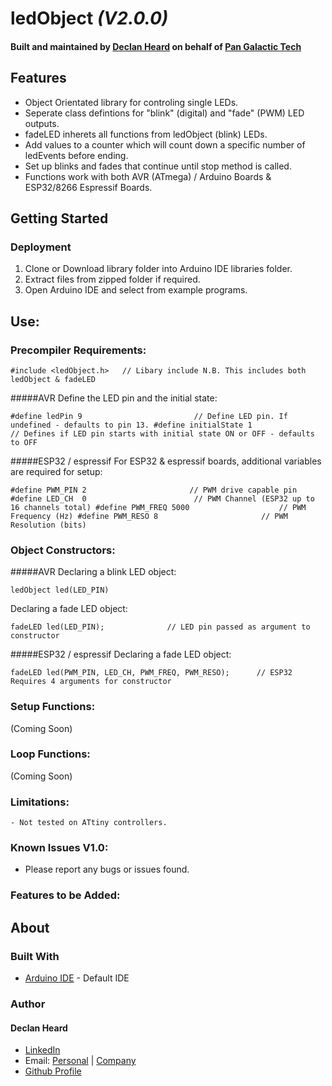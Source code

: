 # ledObject *(V2.0.0)*
#### Built and maintained by [Declan Heard](mailto:pangalactictech@gmail.com "Email me!") on behalf of [Pan Galactic Tech](https://PanGalacticTech.com)

## Features
* Object Orientated library for controling single LEDs.
* Seperate class defintions for "blink" (digital) and "fade" (PWM) LED outputs.
* fadeLED inherets all functions from ledObject (blink) LEDs.
* Add values to a counter which will count down a specific number of ledEvents before ending.
* Set up blinks and fades that continue until stop method is called.
* Functions work with both AVR (ATmega) / Arduino Boards & ESP32/8266 Espressif Boards.

## Getting Started
### Deployment
1. Clone or Download library folder into Arduino IDE libraries folder.
2. Extract files from zipped folder if required.
3. Open Arduino IDE and select from example programs.




## Use:

### Precompiler Requirements:

`#include <ledObject.h>   // Libary include N.B. This includes both ledObject & fadeLED `


#####AVR
Define the LED pin and the initial state:

`#define ledPin 9                         // Define LED pin. If undefined - defaults to pin 13.
#define initialState 1                  // Defines if LED pin starts with initial state ON or OFF - defaults to OFF`

#####ESP32 / espressif
For ESP32 & espressif boards, additional variables are required for setup:

`#define PWM_PIN 2                       // PWM drive capable pin
#define LED_CH  0                        // PWM Channel (ESP32 up to 16 channels total)
#define PWM_FREQ 5000                    // PWM Frequency (Hz)
#define PWM_RESO 8                       // PWM Resolution (bits)       ` 


### Object Constructors:

#####AVR
Declaring a blink LED object:

`ledObject led(LED_PIN) `

Declaring a fade LED object:

`fadeLED led(LED_PIN);      		// LED pin passed as argument to constructor `

#####ESP32 / espressif
Declaring a fade LED object:

`fadeLED led(PWM_PIN, LED_CH, PWM_FREQ, PWM_RESO);      // ESP32 Requires 4 arguments for constructor`


### Setup Functions:

 (Coming Soon)


### Loop Functions:

 (Coming Soon)




### Limitations:
	- Not tested on ATtiny controllers. 




### Known Issues V1.0:
  - Please report any bugs or issues found.
    
### Features to be Added:  


## About
### Built With
* [Arduino IDE](https://www.arduino.cc/) - Default IDE


### Author
#### Declan Heard
* [LinkedIn](https://www.linkedin.com/in/declan-heard-91103b58/)
* Email: [Personal](mailto:dec.h38@gmail.com "dec.h38@gmail.com") | [Company](mailto:PanGalacticTech@gmail.com "PanGalacticTech@gmail.com")
* [Github Profile](https://github.com/PanGalacticTech)
